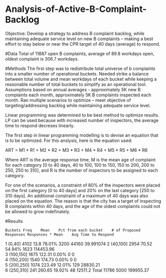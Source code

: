 # Analysis-of-Active-B-Complaint-Backlog

Objective: Develop a strategy to address B complaint backlog, while maintaining adequate service level on new B complaints – making a best effort to stay below or near the CPR target of 40 days (average) to respond. 

#Data
Total of 11887 open B complaints, average of 89.8 workdays open, oldest complaint is 306.7 workdays.


#Methods
The first step was to redistribute total universe of b complaints into a smaller number of operational buckets. Needed strike a balance between total volume and mean workdays of each bucket while keeping a reasonable number of total buckets to simplify as an operational tool. Assumptions based on annual averages - approximately 5K new B complaints each month, approximately 5K B complaints inspected each month. Ran multiple scenarios to optimize – meet objective of targeting/addressing backlog while maintaining adequate service level. 


Linear programming was determined to be best method to optimize results. LP can be used because with increased number of inspectors, the average time to respond decreses linearly.

The first step in linear programming modelling is to devise an equation that is to be optimized. For this anslysis, here is the equation used:

ART = M1 * R1 + M2 * R2 + M3 * R3 + M4 * R4 + M5 * R5 + M6 * R6

Where ART is the average response time, M is the mean age of complaint for each category [0 to 40 days, 40 to 100, 100 to 150, 150 to 200, 200 to 250, 250 to 310], and R is the number of inspectors to be assigned to each category. 

For one of the scenarios, a constraint of 80% of the inspectors were placed on the first category [0 to 40 days] and 20% on the last category [250 to 310 days]. An additional constraint of a maximum of 40 days was also placed on the equation. The reason is that the city has a target of inspecting B complaints within 40 days, and the age of the oldest complaints could not be allowed to grow indefinately. 

#Results

	Buckets	Freq	Mean	Pct from each bucket	# of Proposed Responses	Responses * Mean	Avg Time to Respond
1	(0,40]	4102	13.8	78.01%	3200	44160	39.991074
2	(40,100]	2954	70.52	54.94%	1623	114453.96	
3	(100,150]	1875	122.31	0.00%	0	0	
4	(150,200]	1540	174.73	0.00%	0	0	
5	(200,250]	1074	223.49	12.01%	129	28830.21	
6	(250,310]	241	260.65	19.92%	48	12511.2	
Total		11786			5000	199955.37	




